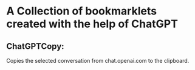 # A Collection of bookmarklets created with the help of ChatGPT

## ChatGPTCopy: 
  Copies the selected conversation from chat.openai.com to the clipboard.